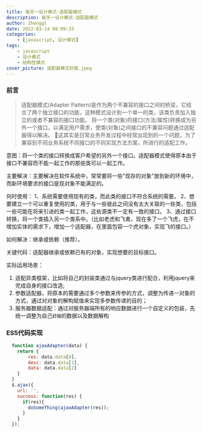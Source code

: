 ```yaml
---
title: 每天一设计模式-适配器模式
description: 每天一设计模式-适配器模式
author: Zhenggl
date: 2022-03-14 08:09:33
categories:
    - [javascript, 设计模式]
tags:
    - javascript
    - 设计模式
    - 结构性模式
cover_picture: 适配器模式封面.jpeg
---
```


### 前言
> 适配器模式(Adapter Pattern)是作为两个不兼容的接口之间的桥梁，它结合了两个独立接口的功能，这种模式设计到一个单一的类，该类负责加入独立的或者不兼容的接口功能。
> 将一个类(对象)的接口(方法/属性)转换成为另外一个接口，以满足用户需求，使类(对象)之间接口的不兼容问题通过适配器得以解决。
> 🤔这其实是日常业务开发过程中经常出现到的一个问题，为了兼容到不同业务系统不同接口的不同实现方法方案，所进行的适配工作。

意图：将一个类的接口转换成客户希望的另外一个接口。适配器模式使得原本由于接口不兼容而不能一起工作的那些类可以一起工作。

主要解决：主要解决在软件系统中，常常要将一些"现存的对象"放到新的环境中，而新环境要求的接口是现对象不能满足的。

何时使用： 1、系统需要使用现有的类，而此类的接口不符合系统的需要。 2、想要建立一个可以重复使用的类，用于与一些彼此之间没有太大关联的一些类，包括一些可能在将来引进的类一起工作，这些源类不一定有一致的接口。 3、通过接口转换，将一个类插入另一个类系中。（比如老虎和飞禽，现在多了一个飞虎，在不增加实体的需求下，增加一个适配器，在里面包容一个虎对象，实现飞的接口。）

如何解决：继承或依赖（推荐）。

关键代码：适配器继承或依赖已有的对象，实现想要的目标接口。

实际运用场景：
1. 适配异类框架，比如将自己的封装类通过与jquery类进行配合，利用jquery来完成自身的接口改造;
2. 参数适配器，将原本的需要通过多个参数来传参的方式，调整为传递一对象的方式，通过对对象的解构赋值来实现多参数传递的目的；
3. 服务器数据适配：通过对服务器端所有的响应数据进行一个自定义的包装，先统一调整为自己`舒服`的数据以及数据解构

### ES5代码实现
```javascript
  function ajaxAdapter(data) {
    return {
    	res: data.data[0],
    	desc: data.data[1],
        data: data.data[2]	
    }
  }
  $.ajax({
    url: '',
    success: function(res) {
      if(res){
      	doSomeThing(ajaxAdapter(res));
      }
    }
  });
```
